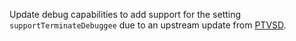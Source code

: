 Update debug capabilities to add support for the setting `supportTerminateDebuggee` due to an upstream update from [PTVSD](https://github.com/Microsoft/ptvsd/issues).
